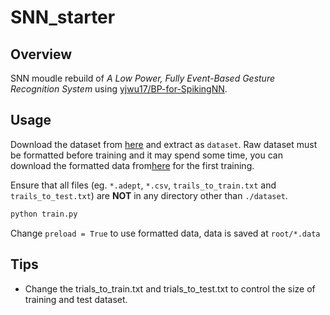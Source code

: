 # SNN_starter

## Overview

SNN moudle rebuild of *A Low Power, Fully Event-Based Gesture Recognition System* using [yjwu17/BP-for-SpikingNN](https://github.com/yjwu17/BP-for-SpikingNN).

## Usage

Download the dataset from [here](http://research.ibm.com/dvsgesture/) and extract as ```dataset```.
Raw dataset must be formatted before training and it may spend some time, you can download the formatted data from[here](https://cloud.tsinghua.edu.cn/d/a57761a2bc2945218eac/) for the first training.

Ensure that all files (eg. ```*.adept```, ```*.csv```, ```trails_to_train.txt``` and ```trails_to_test.txt```) are **NOT** in any directory other than ```./dataset```.

```bash
python train.py
```

Change ```preload = True``` to use formatted data, data is saved at ```root/*.data```

## Tips

* Change the trials_to_train.txt and trials_to_test.txt to control the size of training and test dataset.


